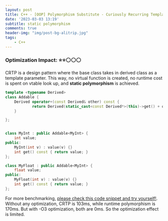 ```yaml
---
layout: post
title: C++ - [OOP] Polymorphism Substitute - Curiously Recurring Template Pattern (CRTP)
date: '2023-03-03 13:19'
subtitle: static polymorphism
comments: true
header-img: "img/post-bg-alitrip.jpg"
tags:
    - C++
---
```


### Optimization Impact: ⭐️⭐️⚪⚪⚪

CRTP is a design pattern where the base class takes in derived class as a template parameter. This way, no virtual function is created, no runtime cost is spent on vtable look up, and **static polymorphism** is achieved.

```cpp
template <typename Derived>
class Addable {
    Derived operator+(const Derived& other) const {
            return Derived(static_cast<const Derived*>(this)->get() + other.get());
    }

};


class MyInt : public Addable<MyInt> {
    int value;
public:
    MyInt(int v) : value(v) {}
    int get() const { return value; }
};

class MyFloat : public Addable<MyInt> {
    float value;
public:
    MyFloat(int v) : value(v) {}
    int get() const { return value; }
};
```

For more benchmarking, [please check this code snippet and try yourself!](https://godbolt.org/z/Ta73x33G8). Without any optimization, CRTP is 103ms, while runtime polymorphism is 170ms. But with -O3 optimization, both are 0ms. So the optimization effect is limited. 